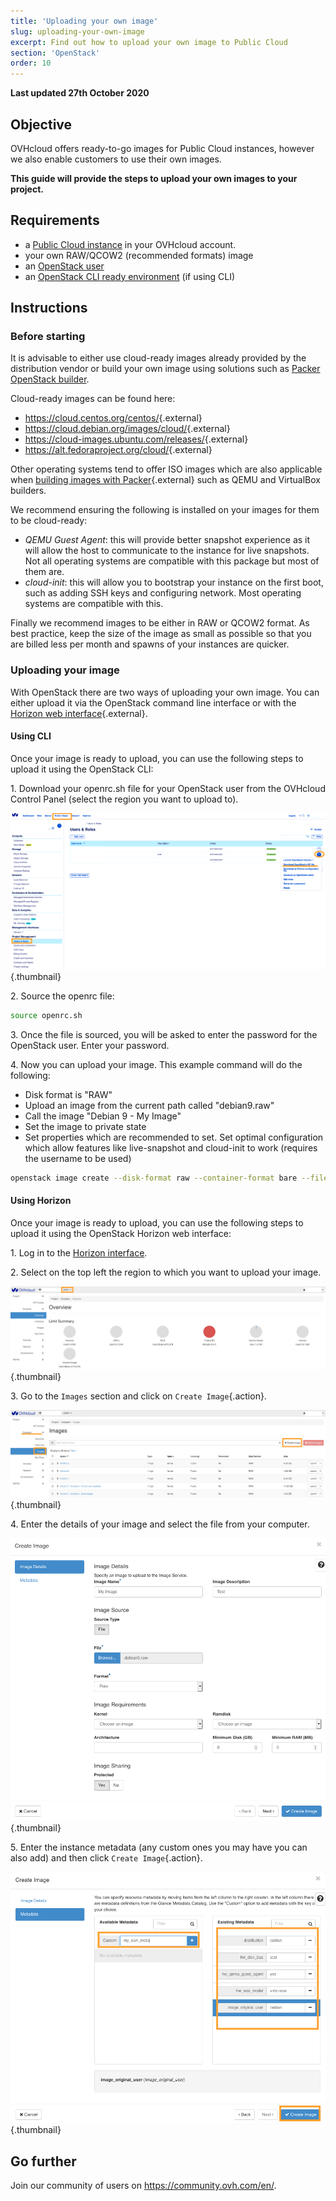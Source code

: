 ```yaml
---
title: 'Uploading your own image'
slug: uploading-your-own-image
excerpt: Find out how to upload your own image to Public Cloud
section: 'OpenStack'
order: 10
---
```


**Last updated 27th October 2020**

## Objective

OVHcloud offers ready-to-go images for Public Cloud instances, however we also enable customers to use their own images.

**This guide will provide the steps to upload your own images to your project.**

## Requirements

- a [Public Cloud instance](../create_an_instance_in_your_ovh_customer_account/) in your OVHcloud account.
- your own RAW/QCOW2 (recommended formats) image 
- an [OpenStack user](../creation-and-deletion-of-openstack-user) 
- an [OpenStack CLI ready environment](../prepare_the_environment_for_using_the_openstack_api) (if using CLI)

## Instructions

### Before starting

It is advisable to either use cloud-ready images already provided by the distribution vendor or build your own image using solutions such as [Packer OpenStack builder](../packer-openstack-builder).

Cloud-ready images can be found here:

- <https://cloud.centos.org/centos/>{.external}
- <https://cloud.debian.org/images/cloud/>{.external}
- <https://cloud-images.ubuntu.com/releases/>{.external}
- <https://alt.fedoraproject.org/cloud/>{.external}

Other operating systems tend to offer ISO images which are also applicable when [building images with Packer](https://www.packer.io/docs/builders){.external} such as QEMU and VirtualBox builders.

We recommend ensuring the following is installed on your images for them to be cloud-ready:

- *QEMU Guest Agent*: this will provide better snapshot experience as it will allow the host to communicate to the instance for live snapshots. Not all operating systems are compatible with this package but most of them are.
- *cloud-init*: this will allow you to bootstrap your instance on the first boot, such as adding SSH keys and configuring network. Most operating systems are compatible with this.

Finally we recommend images to be either in RAW or QCOW2 format. As best practice, keep the size of the image as small as possible so that you are billed less per month and spawns of your instances are quicker.

### Uploading your image

With OpenStack there are two ways of uploading your own image. You can either upload it via the OpenStack command line interface or with the [Horizon web interface](https://horizon.cloud.ovh.net/auth/login/){.external}.

#### Using CLI

Once your image is ready to upload, you can use the following steps to upload it using the OpenStack CLI:

1\. Download your openrc.sh file for your OpenStack user from the OVHcloud Control Panel (select the region you want to upload to).

![openrc](images/openrc_file.png){.thumbnail}

2\. Source the openrc file:

```sh
source openrc.sh
```

3\. Once the file is sourced, you will be asked to enter the password for the OpenStack user. Enter your password.

4\. Now you can upload your image. This example command will do the following:

- Disk format is "RAW"
- Upload an image from the current path called "debian9.raw"
- Call the image "Debian 9 - My Image"
- Set the image to private state
- Set properties which are recommended to set. Set optimal configuration which allow features like live-snapshot and cloud-init to work (requires the username to be used)

```sh
openstack image create --disk-format raw --container-format bare --file debian9.raw "Debian 9 - My Image" --private --property distribution=debian --property hw_disk_bus=scsi --property hw_scsi_model=virtio-scsi --property hw_qemu_guest_agent=yes --property image_original_user=debian
```

#### Using Horizon

Once your image is ready to upload, you can use the following steps to upload it using the OpenStack Horizon web interface:

1\. Log in to the [Horizon interface](https://horizon.cloud.ovh.net/auth/login/).

2\. Select on the top left the region to which you want to upload your image.

![horizon_1](images/horizon_1.png){.thumbnail}

3\. Go to the `Images` section and click on `Create Image`{.action}.

![horizon_2](images/horizon_2.png){.thumbnail}

4\. Enter the details of your image and select the file from your computer.

![horizon_3](images/horizon_3.png){.thumbnail}

5\. Enter the instance metadata (any custom ones you may have you can also add) and then click `Create Image`{.action}.

![horizon_4](images/horizon_4.png){.thumbnail}

## Go further

Join our community of users on <https://community.ovh.com/en/>.

